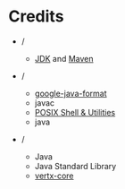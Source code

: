# Credits

- /
    - [JDK](https://github.com/openjdk/jdk) and [Maven](https://github.com/apache/maven)

- /
    - [google-java-format](https://github.com/google/google-java-format)
    - javac
    - [POSIX Shell & Utilities](https://pubs.opengroup.org/onlinepubs/9799919799)
    - java

- /
    - Java
    - Java Standard Library
    - [vertx-core](https://github.com/eclipse-vertx/vert.x)
